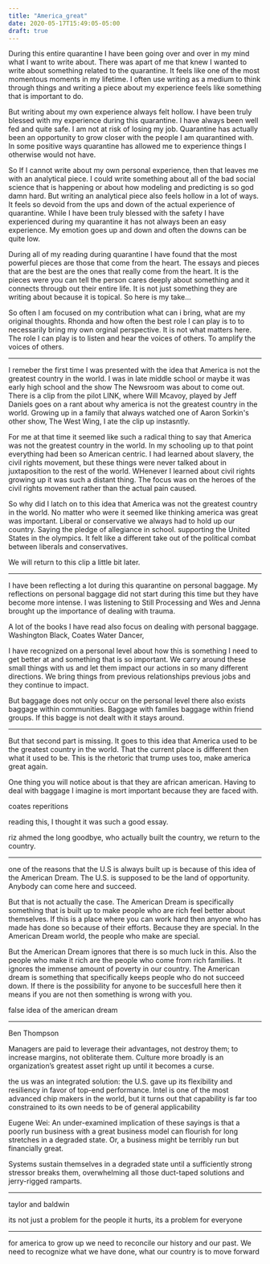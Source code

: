 ```yaml
---
title: "America_great"
date: 2020-05-17T15:49:05-05:00
draft: true
---
```


During this entire quarantine I have been going over and over in my mind what I want to write about. There was apart of me that knew I wanted to write about something related to the quarantine. It feels like one of the most momentous moments in my lifetime. I often use writing as a medium to think through things and writing a piece about my experience feels like something that is important to do.

But writing about my own experience always felt hollow. I have been truly blessed with my experience during this quarantine. I have always been well fed and quite safe. I am not at risk of losing my job. Quarantine has actually been an opportunity to grow closer with the people I am quarantined with. In some positive ways quarantine has allowed me to experience things I otherwise would not have.

So If I cannot write about my own personal experience, then that leaves me with an analytical piece. I could write something about all of the bad social science that is happening or about how modeling and predicting is so god damn hard. But writing an analytical piece also feels hollow in a lot of ways. It feels so devoid from the ups and down of the actual experience of quarantine. While I have been truly blessed with the safety I have experienced during my quarantine it has not always been an easy experience. My emotion goes up and down and often the downs can be quite low.

During all of my reading during quarantine I have found that the most powerful pieces are those that come from the heart. The essays and pieces that are the best are the ones that really come from the heart. It is the pieces were you can tell the person cares deeply about something and it connects througb out their entire life. It is not just something they are writing about because it is topical. So here is my take...

So often I am focused on my contribution what can i bring, what are my original thoughts. Rhonda and how often the best role I can play is to to necessarily bring my own orginal perspective. It is not what matters here. The role I can play is to listen and hear the voices of others. To amplify the voices of others.

* * *

I remeber the first time I was presented with the idea that America is not the greatest country in the world. I was in late middle school or maybe it was early high school and the show The Newsroom was about to come out. There is a clip from the pilot LINK, where Will Mcavoy, played by Jeff Daniels goes on a rant about why america is not the greatest country in the world. Growing up in a family that always watched one of Aaron Sorkin's other show, The West Wing, I ate the clip up instasntly.

For me at that time it seemed like such a radical thing to say that America was not the greatest country in the world. In my schooling up to that point everything had been so American centric. I had learned about slavery, the civil rights movement, but these things were never talked about in juxtaposition to the rest of the world. WHenever I learned about civil rights growing up it was such a distant thing. The focus was on the heroes of the civil rights movement rather than the actual pain caused.

So why did I latch on to this idea that America was not the greatest country in the world. No matter who were it seemed like thinking america was great was important. Liberal or conservative we always had to hold up our country. Saying the pledge of allegiance in school. supporting the United States in the olympics. It felt like a different take out of the political combat between liberals and conservatives.

We will return to this clip a little bit later.

***

I have been reflecting a lot during this quarantine on personal baggage. My reflections on personal baggage did not start during this time but they have become more intense. I was listening to Still Processing and Wes and Jenna brought up the importance of dealing with trauma.

A lot of the books I have read also focus on dealing with personal baggage. Washington Black, Coates Water Dancer,

I have recognized on a personal level about how this is something I need to get better at and something that is so important. We carry around these small things with us and let them impact our actions in so many different directions. We bring things from previous relationships previous jobs and they continue to impact.

But baggage does not only occur on the personal level there also exists baggage within communities. Baggage with familes baggage within friend groups. If this bagge is not dealt with it stays around.
***

But that second part is missing. It goes to this idea that America used to be the greatest country in the world. That the current place is different then what it used to be. This is the rhetoric that trump uses too, make america great again.

One thing you will notice about is that they are african american. Having to deal with baggage I imagine is mort important because they are faced with.

coates reperitions

reading this, I thought it was such a good essay.



riz ahmed the long goodbye, who actually built the country, we return to the country.

***

one of the reasons that the U.S is always built up is because of this idea of the American Dream. The U.S. is supposed to be the land of opportunity. Anybody can come here and succeed.

But that is not actually the case. The American Dream is specifically something that is built up to make people who are rich feel better about themselves. If this is a place where you can work hard then anyone who has made has done so because of their efforts. Because they are special. In the American Dream world, the people who make are special.

But the American Dream ignores that there is so much luck in this. Also the people who make it rich are the people who come from rich families. It ignores the immense amount of poverty in our country. The American dream is something that specifically keeps people who do not succeed down. If there is the possibility for anyone to be succesfull here then it means if you are not then something is wrong with you.

false idea of the american dream

***

Ben Thompson

 Managers are paid to leverage their advantages, not destroy them; to increase margins, not obliterate them. Culture more broadly is an organization’s greatest asset right up until it becomes a curse.



the us was an integrated solution:
 the U.S. gave up its flexibility and resiliency in favor of top-end performance. Intel is one of the most advanced chip makers in the world, but it turns out that capability is far too constrained to its own needs to be of general applicability

 Eugene Wei: An under-examined implication of these sayings is that a poorly run business with a great business model can flourish for long stretches in a degraded state. Or, a business might be terribly run but financially great.

Systems sustain themselves in a degraded state until a sufficiently strong stressor breaks them, overwhelming all those duct-taped solutions and jerry-rigged ramparts.


***


taylor and baldwin

its not just a problem for the people it hurts, its a problem for everyone

***

for america to grow up we need to reconcile our history and our past. We need to recognize what we have done, what our country is to move forward
